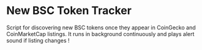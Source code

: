 # New BSC Token Tracker
Script for discovering new BSC tokens once they appear in CoinGecko and CoinMarketCap listings. It runs in background continuously and plays alert sound if listing changes !
